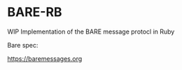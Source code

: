 # BARE-RB

WIP Implementation of the BARE message protocl in Ruby

Bare spec:

https://baremessages.org